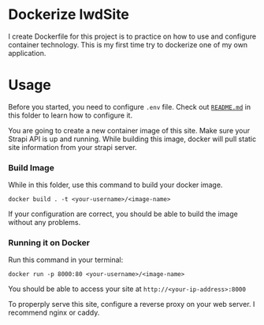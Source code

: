 # Dockerize lwdSite
I create Dockerfile for this project is to practice on how to use and configure container technology. This is my first time try to dockerize one of my own application.

# Usage
Before you started, you need to configure ```.env``` file. Check out [```README.md```](README.md#configure) in this folder to learn how to configure it.

You are going to create a new container image of this site. Make sure your Strapi API is up and running. While building this image, docker will pull static site information from your strapi server.

### Build Image
While in this folder, use this command to build your docker image.
```shell
docker build . -t <your-username>/<image-name>
```
If your configuration are correct, you should be able to build the image without any problems.

### Running it on Docker
Run this command in your terminal:
```shell
docker run -p 8000:80 <your-username>/<image-name>
```
You should be able to access your site at ```http://<your-ip-address>:8000```

To properply serve this site, configure a reverse proxy on your web server. I recommend nginx or caddy.

